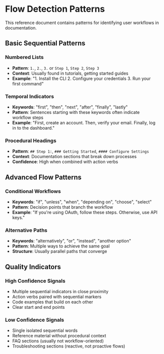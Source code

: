 # Flow Detection Patterns

This reference document contains patterns for identifying user workflows in documentation.

## Basic Sequential Patterns

### Numbered Lists
- **Pattern**: `1.`, `2.`, `3.` or `Step 1`, `Step 2`, `Step 3`
- **Context**: Usually found in tutorials, getting started guides
- **Example**: "1. Install the CLI 2. Configure your credentials 3. Run your first command"

### Temporal Indicators
- **Keywords**: "first", "then", "next", "after", "finally", "lastly"
- **Pattern**: Sentences starting with these keywords often indicate workflow steps
- **Example**: "First, create an account. Then, verify your email. Finally, log in to the dashboard."

### Procedural Headings
- **Pattern**: `## Step 1:`, `### Getting Started`, `#### Configure Settings`
- **Context**: Documentation sections that break down processes
- **Confidence**: High when combined with action verbs

## Advanced Flow Patterns

### Conditional Workflows
- **Keywords**: "if", "unless", "when", "depending on", "choose", "select"
- **Pattern**: Decision points that branch the workflow
- **Example**: "If you're using OAuth, follow these steps. Otherwise, use API keys."

### Alternative Paths
- **Keywords**: "alternatively", "or", "instead", "another option"
- **Pattern**: Multiple ways to achieve the same goal
- **Structure**: Usually parallel paths that converge

## Quality Indicators

### High Confidence Signals
- Multiple sequential indicators in close proximity
- Action verbs paired with sequential markers
- Code examples that build on each other
- Clear start and end points

### Low Confidence Signals
- Single isolated sequential words
- Reference material without procedural context
- FAQ sections (usually not workflow-oriented)
- Troubleshooting sections (reactive, not proactive flows)